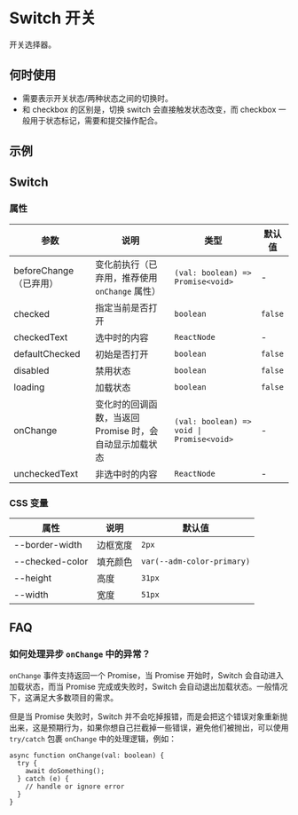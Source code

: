 # Switch 开关

开关选择器。

## 何时使用

- 需要表示开关状态/两种状态之间的切换时。
- 和 checkbox 的区别是，切换 switch 会直接触发状态改变，而 checkbox 一般用于状态标记，需要和提交操作配合。

## 示例

<code src="./demos/demo1.tsx"></code>

<code src="./demos/demo2.tsx"></code>

## Switch

### 属性

| 参数 | 说明 | 类型 | 默认值 |
| --- | --- | --- | --- |
| beforeChange（已弃用） | 变化前执行（已弃用，推荐使用 `onChange` 属性） | `(val: boolean) => Promise<void>` | - |
| checked | 指定当前是否打开 | `boolean` | `false` |
| checkedText | 选中时的内容 | `ReactNode` | - |
| defaultChecked | 初始是否打开 | `boolean` | `false` |
| disabled | 禁用状态 | `boolean` | `false` |
| loading | 加载状态 | `boolean` | `false` |
| onChange | 变化时的回调函数，当返回 Promise 时，会自动显示加载状态 | `(val: boolean) => void \| Promise<void>` | - |
| uncheckedText | 非选中时的内容 | `ReactNode` | - |

### CSS 变量

| 属性            | 说明     | 默认值                     |
| --------------- | -------- | -------------------------- |
| --border-width  | 边框宽度 | `2px`                      |
| --checked-color | 填充颜色 | `var(--adm-color-primary)` |
| --height        | 高度     | `31px`                     |
| --width         | 宽度     | `51px`                     |

## FAQ

### 如何处理异步 `onChange` 中的异常？

`onChange` 事件支持返回一个 Promise，当 Promise 开始时，Switch 会自动进入加载状态，而当 Promise 完成或失败时，Switch 会自动退出加载状态。一般情况下，这满足大多数项目的需求。

但是当 Promise 失败时，Switch 并不会吃掉报错，而是会把这个错误对象重新抛出来，这是预期行为，如果你想自己拦截掉一些错误，避免他们被抛出，可以使用 `try/catch` 包裹 `onChange` 中的处理逻辑，例如：

```tsx
async function onChange(val: boolean) {
  try {
    await doSomething();
  } catch (e) {
    // handle or ignore error
  }
}
```
